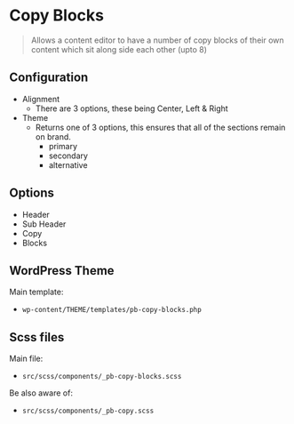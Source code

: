 # Copy Blocks

> Allows a content editor to have a number of copy blocks of their own content which sit along side each other (upto 8)

## Configuration 
- Alignment
	- There are 3 options, these being Center, Left & Right
- Theme
	- Returns one of 3 options, this ensures that all of the sections remain on brand.
		- primary
		- secondary
		- alternative

## Options
- Header
- Sub Header
- Copy
- Blocks

## WordPress Theme
Main template:
- ```wp-content/THEME/templates/pb-copy-blocks.php```

## Scss files
Main file:
- ```src/scss/components/_pb-copy-blocks.scss```

Be also aware of:
- ```src/scss/components/_pb-copy.scss```